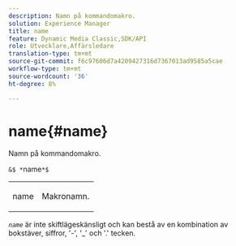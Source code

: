 ```yaml
---
description: Namn på kommandomakro.
solution: Experience Manager
title: name
feature: Dynamic Media Classic,SDK/API
role: Utvecklare,Affärsledare
translation-type: tm+mt
source-git-commit: f6c97606d7a4209427316d7367013ad9585a5cae
workflow-type: tm+mt
source-wordcount: '36'
ht-degree: 8%

---
```



# name{#name}

Namn på kommandomakro.

`&$ *`name`*$`

<table id="simpletable_A07C4682275F461BA1F3B7752CE3FAE1"> 
 <tr class="strow"> 
  <td class="stentry"> <p><span class="codeph"> <span class="varname"> name</span></span> </p> </td> 
  <td class="stentry"> <p>Makronamn. </p></td> 
 </tr> 
</table>

*`name`* är inte skiftlägeskänsligt och kan bestå av en kombination av bokstäver, siffror, &#39;-&#39;, &#39;_&#39; och &#39;.&#39; tecken.
